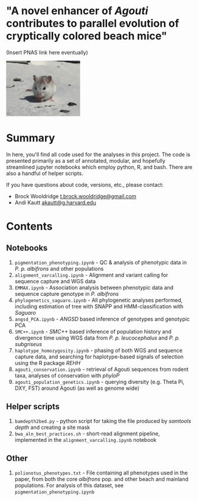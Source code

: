 
# "A novel enhancer of <i>Agouti</i> contributes to parallel evolution of cryptically colored beach mice"  <br>
(Insert PNAS link here eventually)


<img src="https://github.com/twooldridge/Agouti_enhancer_paper/blob/main/IMG_0728.jpeg" width="200" />


# Summary

In here, you'll find all code used for the analyses in this project. The code is presented primarily as a set of annotated, modular, and hopefully streamlined jupyter notebooks which employ python, R, and bash. There are also a handful of helper scripts. 

If you have questions about code, versions, etc., please contact:<br>
 - Brock Wooldridge <t.brock.wooldridge@gmail.com>
 - Andi Kautt <akautt@g.harvard.edu>

# Contents
## Notebooks
1. `pigmentation_phenotyping.ipynb` - QC & analysis of phenotypic data in _P. p. albifrons_ and other populations
2. `alignment_varcalling.ipynb` - Alignment and variant calling for sequence capture and WGS data
3. `EMMAX.ipynb` - Association analysis between phenotypic data and sequence capture genotype in _P. albifrons_
4. `phylogenetics_saguaro.ipynb` - All phylogenetic analyses performed, including estimation of tree with SNAPP and HMM-classification with _Saguaro_
5. `angsd_PCA.ipynb` - _ANGSD_ based inference of genotypes and genotypic PCA
6. `SMC++.ipynb` - _SMC++_ based inference of population history and divergence time using WGS data from _P. p. leucocephalus_ and _P. p. subgriseus_
7. `haplotype_homozygosity.ipynb` - phasing of both WGS and sequence capture data, and searching for haplotype-based signals of selection using the R package _REHH_
8. `agouti_conservation.ipynb` - retrieval of Agouti sequences from rodent taxa, analyses of conservation with _phyloP_
9. `agouti_population_genetics.ipynb` - querying diversity (e.g. Theta Pi, DXY, FST) around Agouti (as well as genome wide)


## Helper scripts
1. `bamdepth2bed.py` - python script for taking the file produced by _samtools depth_ and creating a site mask
2. `bwa_aln_best_practices.sh` - short-read alignment pipeline, implemented in the `alignment_varcalling.ipynb` notebook

## Other
1. `polionotus_phenotypes.txt` - File containing all phenotypes used in the paper, from both the core _albifrons_ pop. and other beach and mainland populations. For analysis of this dataset, see `pigmentation_phenotyping.ipynb`
